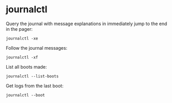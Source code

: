 # journalctl

Query the journal with message explanations in immediately jump to the end in the pager:
```shell
journalctl -xe
```

Follow the journal messages:
```shell
journalctl -xf
```

List all boots made:
```shell
journalctl --list-boots
```

Get logs from the last boot:
```shell
journalctl --boot
```
